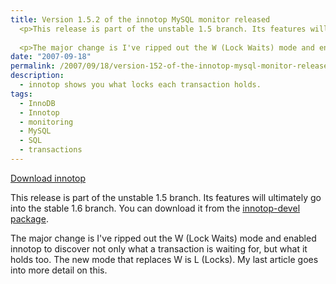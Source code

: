 ```yaml
---
title: Version 1.5.2 of the innotop MySQL monitor released
  <p>This release is part of the unstable 1.5 branch. Its features will ultimately go into the stable 1.6 branch. You can download it from the <a href="http://sourceforge.net/project/showfiles.php?group_id=186074">innotop-devel package</a>.</p>
  
  <p>The major change is I've ripped out the W (Lock Waits) mode and enabled innotop to discover not only what a transaction is waiting for, but what it holds too.  The new mode that replaces W is L (Locks).  My last article goes into more detail on this.</p>
date: "2007-09-18"
permalink: /2007/09/18/version-152-of-the-innotop-mysql-monitor-released/
description:
  - innotop shows you what locks each transaction holds.
tags:
  - InnoDB
  - Innotop
  - monitoring
  - MySQL
  - SQL
  - transactions
---
```

<p class="download">
  <a href="http://code.google.com/p/innotop">Download innotop</a>
</p>

This release is part of the unstable 1.5 branch. Its features will ultimately go into the stable 1.6 branch. You can download it from the [innotop-devel package][1].

The major change is I've ripped out the W (Lock Waits) mode and enabled innotop to discover not only what a transaction is waiting for, but what it holds too. The new mode that replaces W is L (Locks). My last article goes into more detail on this.

 [1]: http://code.google.com/p/innotop
